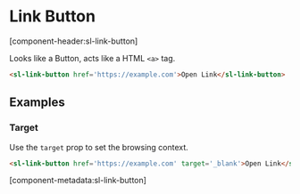 # Link Button

[component-header:sl-link-button]

Looks like a Button, acts like a HTML `<a>` tag.

```html preview
<sl-link-button href='https://example.com'>Open Link</sl-link-button>
```

## Examples

### Target

Use the `target` prop to set the browsing context.

```html preview
<sl-link-button href='https://example.com' target='_blank'>Open Link</sl-link-button>
```

[component-metadata:sl-link-button]
